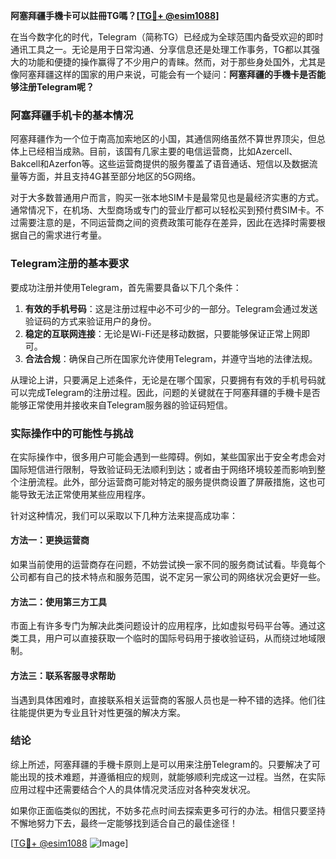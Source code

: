 **阿塞拜疆手機卡可以註冊TG嗎？[[TG💪+ @esim1088](https://t.me/s/esim1088)]**

在当今数字化的时代，Telegram（简称TG）已经成为全球范围内备受欢迎的即时通讯工具之一。无论是用于日常沟通、分享信息还是处理工作事务，TG都以其强大的功能和便捷的操作赢得了不少用户的青睐。然而，对于那些身处国外，尤其是像阿塞拜疆这样的国家的用户来说，可能会有一个疑问：**阿塞拜疆的手機卡是否能够注册Telegram呢？**

### 阿塞拜疆手机卡的基本情况

阿塞拜疆作为一个位于南高加索地区的小国，其通信网络虽然不算世界顶尖，但总体上已经相当成熟。目前，该国有几家主要的电信运营商，比如Azercell、Bakcell和Azerfon等。这些运营商提供的服务覆盖了语音通话、短信以及数据流量等方面，并且支持4G甚至部分地区的5G网络。

对于大多数普通用户而言，购买一张本地SIM卡是最常见也是最经济实惠的方式。通常情况下，在机场、大型商场或专门的营业厅都可以轻松买到预付费SIM卡。不过需要注意的是，不同运营商之间的资费政策可能存在差异，因此在选择时需要根据自己的需求进行考量。

### Telegram注册的基本要求

要成功注册并使用Telegram，首先需要具备以下几个条件：
1. **有效的手机号码**：这是注册过程中必不可少的一部分。Telegram会通过发送验证码的方式来验证用户的身份。
2. **稳定的互联网连接**：无论是Wi-Fi还是移动数据，只要能够保证正常上网即可。
3. **合法合规**：确保自己所在国家允许使用Telegram，并遵守当地的法律法规。

从理论上讲，只要满足上述条件，无论是在哪个国家，只要拥有有效的手机号码就可以完成Telegram的注册过程。因此，问题的关键就在于阿塞拜疆的手機卡是否能够正常使用并接收来自Telegram服务器的验证码短信。

### 实际操作中的可能性与挑战

在实际操作中，很多用户可能会遇到一些障碍。例如，某些国家出于安全考虑会对国际短信进行限制，导致验证码无法顺利到达；或者由于网络环境较差而影响到整个注册流程。此外，部分运营商可能对特定的服务提供商设置了屏蔽措施，这也可能导致无法正常使用某些应用程序。

针对这种情况，我们可以采取以下几种方法来提高成功率：

#### 方法一：更换运营商
如果当前使用的运营商存在问题，不妨尝试换一家不同的服务商试试看。毕竟每个公司都有自己的技术特点和服务范围，说不定另一家公司的网络状况会更好一些。

#### 方法二：使用第三方工具
市面上有许多专门为解决此类问题设计的应用程序，比如虚拟号码平台等。通过这类工具，用户可以直接获取一个临时的国际号码用于接收验证码，从而绕过地域限制。

#### 方法三：联系客服寻求帮助
当遇到具体困难时，直接联系相关运营商的客服人员也是一种不错的选择。他们往往能提供更为专业且针对性更强的解决方案。

### 结论

综上所述，阿塞拜疆的手機卡原则上是可以用来注册Telegram的。只要解决了可能出现的技术难题，并遵循相应的规则，就能够顺利完成这一过程。当然，在实际应用过程中还需要结合个人的具体情况灵活应对各种突发状况。

如果你正面临类似的困扰，不妨多花点时间去探索更多可行的办法。相信只要坚持不懈地努力下去，最终一定能够找到适合自己的最佳途径！

[[TG💪+ @esim1088](https://t.me/s/esim1088) ![Image](https://i.postimg.cc/4NQfJmqS/Snipaste-2025-05-13-00-14-12.png)]